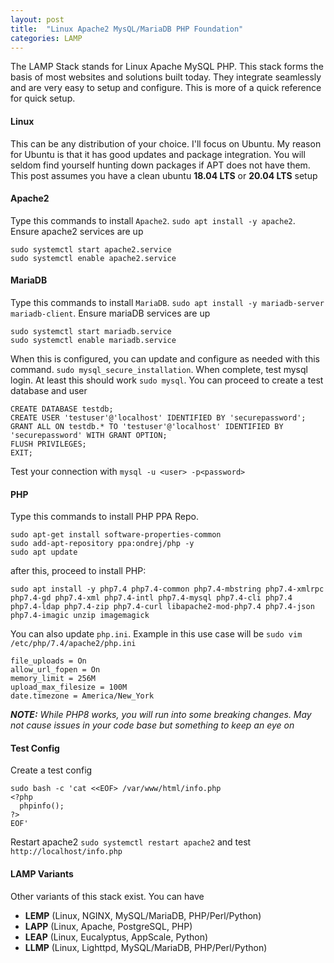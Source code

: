 ```yaml
---
layout: post
title:  "Linux Apache2 MysQL/MariaDB PHP Foundation"
categories: LAMP 
---
```


The LAMP Stack stands for Linux Apache MySQL PHP. This stack forms the basis of most websites and solutions built today. They
integrate seamlessly and are very easy to setup and configure. This is more of a quick reference for quick setup. 

#### **Linux**
This can be any distribution of your choice. I'll focus on Ubuntu. My reason for Ubuntu is that it has good updates and
package integration. You will seldom find yourself hunting down packages if APT does not have them. This post assumes
you have a clean ubuntu **18.04 LTS** or **20.04 LTS** setup

#### **Apache2**
Type this commands to install `Apache2`. `sudo apt install -y apache2`. Ensure apache2 services are up
```
sudo systemctl start apache2.service
sudo systemctl enable apache2.service
```

#### **MariaDB**
Type this commands to install `MariaDB`. `sudo apt install -y mariadb-server mariadb-client`. Ensure mariaDB services are up
```
sudo systemctl start mariadb.service
sudo systemctl enable mariadb.service
```
When this is configured, you can update and configure as needed with this command. `sudo mysql_secure_installation`. When complete,
test mysql login. At least this should work `sudo mysql`. You can proceed to create a test database and user
```
CREATE DATABASE testdb;
CREATE USER 'testuser'@'localhost' IDENTIFIED BY 'securepassword';
GRANT ALL ON testdb.* TO 'testuser'@'localhost' IDENTIFIED BY 'securepassword' WITH GRANT OPTION;
FLUSH PRIVILEGES;
EXIT;
```
Test your connection with `mysql -u <user> -p<password>`


#### **PHP**
Type this commands to install PHP PPA Repo. 
```
sudo apt-get install software-properties-common
sudo add-apt-repository ppa:ondrej/php -y
sudo apt update
```
after this, proceed to install PHP:
```
sudo apt install -y php7.4 php7.4-common php7.4-mbstring php7.4-xmlrpc php7.4-gd php7.4-xml php7.4-intl php7.4-mysql php7.4-cli php7.4 php7.4-ldap php7.4-zip php7.4-curl libapache2-mod-php7.4 php7.4-json php7.4-imagic unzip imagemagick 
```
You can also update `php.ini`. Example in this use case will be `sudo vim /etc/php/7.4/apache2/php.ini`
```
file_uploads = On
allow_url_fopen = On
memory_limit = 256M
upload_max_filesize = 100M
date.timezone = America/New_York
```
***NOTE:*** *While PHP8 works, you will run into some breaking changes. May not cause issues in your code base but something to keep an eye on*

#### **Test Config**
Create a test config
```
sudo bash -c 'cat <<EOF> /var/www/html/info.php
<?php
  phpinfo();
?>
EOF'
```
Restart apache2 `sudo systemctl restart apache2` and test `http://localhost/info.php`

#### **LAMP Variants**
Other variants of this stack exist. You can have
* **LEMP** (Linux, NGINX, MySQL/MariaDB, PHP/Perl/Python)
* **LAPP** (Linux, Apache, PostgreSQL, PHP)
* **LEAP** (Linux, Eucalyptus, AppScale, Python)
* **LLMP** (Linux, Lighttpd, MySQL/MariaDB, PHP/Perl/Python)
